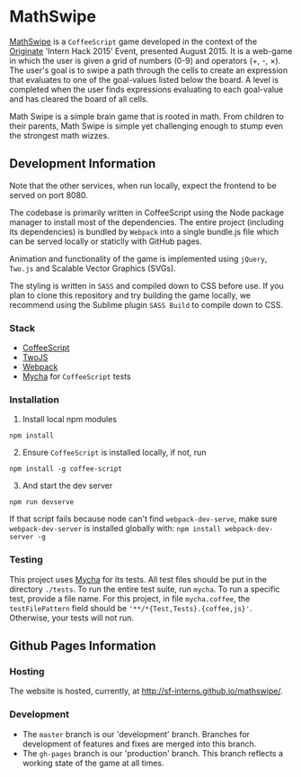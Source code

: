 # MathSwipe

[MathSwipe](http://sf-interns.github.io/mathswipe/) is a `CoffeeScript` game developed in the context of the [Originate](http://www.originate.com/) 'Intern Hack 2015' Event, presented August 2015.  It is a web-game in which the user is given a grid of numbers (0-9) and operators (+, -, &times;). The user's goal is to swipe a path through the cells to create an expression that evaluates to one of the goal-values listed below the board. A level is completed when the user finds expressions evaluating to each goal-value and has cleared the board of all cells.

Math Swipe is a simple brain game that is rooted in math. From children to their parents, Math Swipe is simple yet challenging enough to stump even the strongest math wizzes.

## Development Information

Note that the other services, when run locally, expect the frontend to be served on port 8080.

The codebase is primarily written in CoffeeScript using the Node package manager to install most of the dependencies. The entire project (including its dependencies) is bundled by `Webpack` into a single bundle.js file which can be served locally or staticlly with GitHub pages.

Animation and functionality of the game is implemented using `jQuery`, `Two.js` and Scalable Vector Graphics (SVGs).

The styling is written in `SASS` and compiled down to CSS before use. If you plan to clone this repository and try building the game locally, we recommend using the Sublime plugin `SASS Build` to compile down to CSS.

### Stack

- [CoffeeScript](http://coffeescript.org/)
- [TwoJS](https://jonobr1.github.io/two.js/)
- [Webpack](http://webpack.github.io/docs/)
- [Mycha](https://github.com/Originate/mycha) for `CoffeeScript` tests

### Installation

1. Install local npm modules

```npm install```

2. Ensure `CoffeeScript` is installed locally, if not, run

```npm install -g coffee-script```

3. And start the dev server

```npm run devserve```

If that script fails because node can't find `webpack-dev-serve`, make sure `webpack-dev-server` is installed globally with: `npm install webpack-dev-server -g`

### Testing
This project uses [Mycha](https://github.com/Originate/mycha) for its tests. All test files should be put in the directory `./tests`. To run the entire test suite, run `mycha`. To run a specific test, provide a file name. For this project, in file `mycha.coffee`, the `testFilePattern` field should be `'**/*{Test,Tests}.{coffee,js}'`. Otherwise, your tests will not run.

## Github Pages Information

### Hosting
The website is hosted, currently, at <http://sf-interns.github.io/mathswipe/>.

### Development
 - The `master` branch is our 'development' branch. Branches for development of features and fixes are merged into this branch.
 - The `gh-pages` branch is our 'production' branch. This branch reflects a working state of the game at all times.

